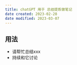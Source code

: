 ```yaml
---
title: chatGPT 用于 总结提炼做笔记
date created: 2023-02-28
date modified: 2023-03-07
---
```


## 用法

- 请帮忙总结xxx
- 持续和它讨论
